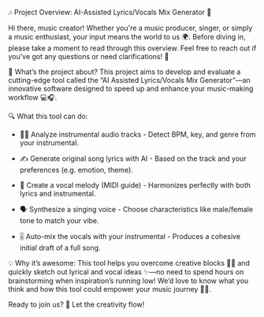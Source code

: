 🎶 Project Overview: AI-Assisted Lyrics/Vocals Mix Generator 🎤

Hi there, music creator! Whether you're a music producer, singer, or simply a music enthusiast, your input means the world to us 🌍. Before diving in, please take a moment to read through this overview. Feel free to reach out if you’ve got any questions or need clarifications! 💬

🧠 What’s the project about? 
This project aims to develop and evaluate a cutting-edge tool called the “AI Assisted Lyrics/Vocals Mix Generator”—an innovative software designed to speed up and enhance your music-making workflow 💻🎧.

🔍 What this tool can do:

 - 🕵️‍♂️ Analyze instrumental audio tracks -
Detect BPM, key, and genre from your instrumental.

 - ✍️ Generate original song lyrics with AI -
Based on the track and your preferences (e.g. emotion, theme).

 - 🎼 Create a vocal melody (MIDI guide) -
Harmonizes perfectly with both lyrics and instrumental.

 - 🗣️ Synthesize a singing voice -
Choose characteristics like male/female tone to match your vibe.

 - 🎚️ Auto-mix the vocals with your instrumental -
Produces a cohesive initial draft of a full song.

💡 Why it’s awesome:
This tool helps you overcome creative blocks 🚫🧱 and quickly sketch out lyrical and vocal ideas ✨—no need to spend hours on brainstorming when inspiration’s running low!
We’d love to know what you think and how this tool could empower your music journey 🎵🚀.

Ready to join us? 🌈 Let the creativity flow!
